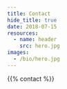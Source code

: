 ```yaml
---
title: Contact
hide_title: true
date: 2018-07-15
resources:
  - name: header
    src: hero.jpg
images:
  - /bio/hero.jpg
---
```


{{% contact %}}
